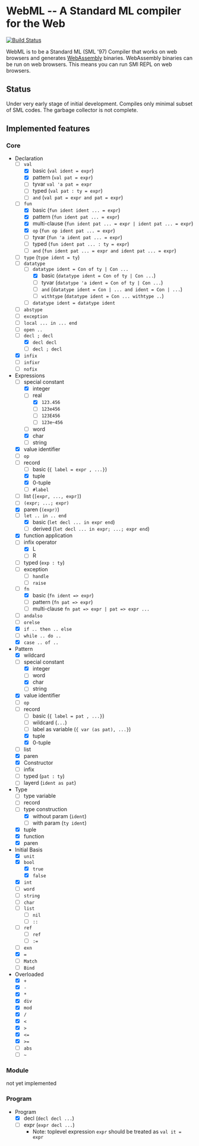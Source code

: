 # WebML -- A Standard ML compiler for the Web
[![Build Status](https://travis-ci.org/KeenS/webml.svg?branch=master)](https://travis-ci.org/KeenS/webml)

WebML is to be a Standard ML (SML '97) Compiler that works on web browsers and generates [WebAssembly](http://WebAssembly.org) binaries. WebAssembly binaries can be run on web browsers.
This means you can run SMl REPL on web browsers.

## Status
Under very early stage of initial development.
Compiles only minimal subset of SML codes. The garbage collector is not complete.

## Implemented features
### Core

* Declaration
  + [ ] `val`
    - [x] basic (`val ident = expr`)
    - [x] pattern (`val pat = expr`)
    - [ ] tyvar `val 'a pat = expr`
    - [ ] typed (`val pat : ty = expr`)
    - [ ] `and` (`val pat = expr and pat = expr`)
  + [ ] `fun`
    - [x] basic (`fun ident ident ... = expr`)
    - [x] pattern (`fun ident pat ... = expr`)
    - [x] multi-clause (`fun ident pat ... = expr | ident pat ... = expr`)
    - [x] `op` (`fun op ident pat ... = expr`)
    - [ ] tyvar (`fun 'a ident pat ... = expr`)
    - [ ] typed (`fun ident pat ... : ty = expr`)
    - [ ] `and` (`fun ident pat ... = expr and ident pat ... = expr`)
  + [ ] `type` (`type ident = ty`)
  + [ ] `datatype`
    - [ ] `datatype ident = Con of ty | Con ...`
      - [x] basic (`datatype ident = Con of ty | Con ...`)
      - [ ] tyvar (`datatype 'a ident = Con of ty | Con ...`)
      - [ ] `and` (`datatype ident = Con | ... and ident = Con | ...`)
      - [ ] `withtype` (`datatype ident = Con ... withtype ..`)
    - [ ] `datatype ident = datatype ident`
  + [ ] `abstype`
  + [ ] `exception`
  + [ ] `local ... in ... end`
  + [ ] `open ..`
  + [ ] `decl ; decl`
    - [x] `decl decl`
    - [ ] `decl ; decl`
  + [x] `infix`
  + [ ] `infixr`
  + [ ] `nofix`
* Expressions
  + [ ] special constant
    - [x] integer
    - [ ] real
      - [x] `123.456`
      - [ ] `123e456`
      - [ ] `123E456`
      - [ ] `123e~456`
    - [ ] word
    - [x] char
    - [ ] string
  + [x] value identifier
  + [ ] `op`
  + [ ] record
    - [ ] basic (`{ label = expr , ...}`)
    - [x] tuple
    - [x] 0-tuple
    - [ ] `#label`
  + [ ] list (`[expr, ..., expr]`)
  + [ ] `(expr; ...; expr)`
  + [x] paren (`(expr)`)
  + [ ] `let .. in .. end`
    - [x] basic (`let decl ... in expr end`)
    - [ ] derived (`let decl ... in expr; ...; expr end`)
  + [x] function application
  + [ ] infix operator
    - [x] L
    - [ ] R
  + [ ] typed (`exp : ty`)
  + [ ] exception
    - [ ] `handle`
    - [ ] `raise`
  + [ ] `fn`
    - [x] basic (`fn ident => expr`)
    - [ ] pattern (`fn pat => expr`)
    - [ ] multi-clause `fn pat => expr | pat => expr ...`
  + [ ] `andalso`
  + [ ] `orelse`
  + [x] `if .. then .. else`
  + [ ] `while .. do ..`
  + [x] `case .. of ..`
* Pattern
  + [x] wildcard
  + [ ] special constant
    - [x] integer
    - [ ] word
    - [x] char
    - [ ] string
  + [x]  value identifier
  + [ ] `op`
  + [ ] record
    - [ ] basic (`{ label = pat , ...}`)
    - [ ] wildcard (`...`)
    - [ ] label as variable (`{ var (as pat), ...}`)
    - [x] tuple
    - [x] 0-tuple
  + [ ] list
  + [x] paren
  + [x] Constructor
  + [ ] infix
  + [ ] typed (`pat : ty`)
  + [ ] layerd (`ident as pat`)
* Type
  + [ ] type variable
  + [ ] record
  + [ ] type construction
    - [x] without param (`ident`)
    - [ ] with param (`ty ident`)
  + [x] tuple
  + [x] function
  + [x] paren
* Initial Basis
  + [x] `unit`
  + [x] `bool`
    - [x] `true`
    - [x] `false`
  + [x] `int`
  + [ ] `word`
  + [ ] `string`
  + [ ] `char`
  + [ ] `list`
    - [ ] `nil`
    - [ ] `::`
  + [ ] `ref`
    - [ ] `ref`
    - [ ] `:=`
  + [ ] `exn`
  + [x] `=`
  + [ ] `Match`
  + [ ] `Bind`
* Overloaded
  + [x] `+`
  + [x] `-`
  + [x] `*`
  + [x] `div`
  + [x] `mod`
  + [x] `/`
  + [x] `<`
  + [x] `>`
  + [x] `<=`
  + [x] `>=`
  + [ ] `abs`
  + [ ] `~`

### Module

not yet implemented

### Program

* Program
  + [x] decl (`decl decl ...`)
  + [ ] expr (`expr decl ...`)
    - Note: toplevel expression `expr` should be treated as `val it = expr`
